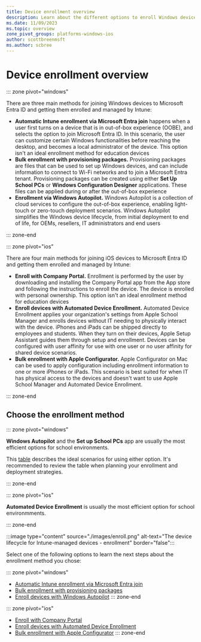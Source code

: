 ```yaml
---
title: Device enrollment overview
description: Learn about the different options to enroll Windows devices in Microsoft Intune
ms.date: 11/09/2023
ms.topic: overview
zone_pivot_groups: platforms-windows-ios
author: scottbreenmsft
ms.author: scbree
---
```


# Device enrollment overview

::: zone pivot="windows"

There are three main methods for joining Windows devices to Microsoft Entra ID and getting them enrolled and managed by Intune:

- **Automatic Intune enrollment via Microsoft Entra join** happens when a user first turns on a device that is in out-of-box experience (OOBE), and selects the option to join Microsoft Entra ID. In this scenario, the user can customize certain Windows functionalities before reaching the desktop, and becomes a local administrator of the device. This option isn't an ideal enrollment method for education devices
- **Bulk enrollment with provisioning packages.** Provisioning packages are files that can be used to set up Windows devices, and can include information to connect to Wi-Fi networks and to join a Microsoft Entra tenant. Provisioning packages can be created using either **Set Up School PCs** or **Windows Configuration Designer** applications. These files can be applied during or after the out-of-box experience
- **Enrollment via Windows Autopilot.** Windows Autopilot is a collection of cloud services to configure the out-of-box experience, enabling light-touch or zero-touch deployment scenarios. Windows Autopilot simplifies the Windows device lifecycle, from initial deployment to end of life, for OEMs, resellers, IT administrators and end users

::: zone-end

::: zone pivot="ios"

There are four main methods for joining iOS devices to Microsoft Entra ID and getting them enrolled and managed by Intune:

- **Enroll with Company Portal.** Enrollment is performed by the user by downloading and installing the Company Portal app from the App store and following the instructions to enroll the device. The device is enrolled with personal ownership. This option isn't an ideal enrollment method for education devices
- **Enroll devices with Automated Device Enrollment.** Automated Device Enrollment applies your organization's settings from Apple School Manager and enrolls devices without IT needing to physically interact with the device. iPhones and iPads can be shipped directly to employees and students. When they turn on their devices, Apple Setup Assistant guides them through setup and enrollment. Devices can be configured with user affinity for use with one user or no user affinity for shared device scenarios.
- **Bulk enrollment with Apple Configurator.** Apple Configurator on Mac can be used to apply configuration including enrollment information to one or more iPhones or iPads. This scenario is best suited for when IT has physical access to the devices and doesn't want to use Apple School Manager and Automated Device Enrollment.

::: zone-end

## Choose the enrollment method

::: zone pivot="windows"

**Windows Autopilot** and the **Set up School PCs** app are usually the most efficient options for school environments.

This [table][INT-1] describes the ideal scenarios for using either option. It's recommended to review the table when planning your enrollment and deployment strategies.

::: zone-end

::: zone pivot="ios"

**Automated Device Enrollment** is usually the most efficient option for school environmments.

::: zone-end

:::image type="content" source="./images/enroll.png" alt-text="The device lifecycle for Intune-managed devices - enrollment" border="false":::

Select one of the following options to learn the next steps about the enrollment method you chose:

::: zone pivot="windows"
- [Automatic Intune enrollment via Microsoft Entra join](enroll-entra-join.md)
- [Bulk enrollment with provisioning packages](enroll-package.md)
- [Enroll devices with Windows Autopilot](enroll-autopilot.md)
::: zone-end

::: zone pivot="ios"
- [Enroll with Company Portal](enroll-ios-company-portal.md)
- [Enroll devices with Automated Device Enrollment](enroll-ios-ade.md)
- [Bulk enrollment with Apple Configurator](enroll-ios-apple-configurator.md)
::: zone-end

<!-- Reference links in article -->

[INT-1]: /intune-education/add-devices-windows#when-to-use-set-up-school-pcs-vs-windows-autopilot
